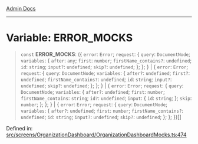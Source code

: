 [Admin Docs](/)

---

# Variable: ERROR_MOCKS

> `const` **ERROR_MOCKS**: (\{ `error`: `Error`; `request`: \{ `query`: `DocumentNode`; `variables`: \{ `after`: `any`; `first`: `number`; `firstName_contains?`: `undefined`; `id`: `string`; `input?`: `undefined`; `skip?`: `undefined`; \}; \}; \} \| \{ `error`: `Error`; `request`: \{ `query`: `DocumentNode`; `variables`: \{ `after?`: `undefined`; `first?`: `undefined`; `firstName_contains?`: `undefined`; `id`: `string`; `input?`: `undefined`; `skip?`: `undefined`; \}; \}; \} \| \{ `error`: `Error`; `request`: \{ `query`: `DocumentNode`; `variables`: \{ `after?`: `undefined`; `first`: `number`; `firstName_contains`: `string`; `id?`: `undefined`; `input`: \{ `id`: `string`; \}; `skip`: `number`; \}; \}; \} \| \{ `error`: `Error`; `request`: \{ `query`: `DocumentNode`; `variables`: \{ `after?`: `undefined`; `first`: `number`; `firstName_contains?`: `undefined`; `id`: `string`; `input?`: `undefined`; `skip?`: `undefined`; \}; \}; \})[]

Defined in: [src/screens/OrganizationDashboard/OrganizationDashboardMocks.ts:474](https://github.com/PalisadoesFoundation/talawa-admin/blob/main/src/screens/OrganizationDashboard/OrganizationDashboardMocks.ts#L474)
